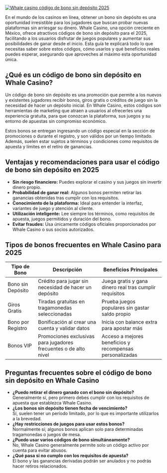 [![Whale casino código de bono sin depósito 2025](https://123-caf.pages.dev/gitsignup.png)](https://vrmoo.ru/Bt82HjjY)

<p>En el mundo de los casinos en línea, obtener un bono sin depósito es una oportunidad irresistible para los jugadores que buscan probar nuevas plataformas sin arriesgar su dinero. Whale Casino, una opción creciente en México, ofrece atractivos códigos de bono sin depósito para el 2025, facilitando a los usuarios disfrutar de juegos populares y aumentar sus posibilidades de ganar desde el inicio. Esta guía te explicará todo lo que necesitas saber sobre estos códigos, cómo usarlos y qué beneficios reales puedes esperar, asegurando que aproveches al máximo esta oportunidad única.</p>  <h2>¿Qué es un código de bono sin depósito en Whale Casino?</h2> <p>Un código de bono sin depósito es una promoción que permite a los nuevos y existentes jugadores recibir bonos, giros gratis o créditos de juego sin la necesidad de hacer un depósito inicial. En Whale Casino, estos códigos son herramientas de marketing que atraen a usuarios al ofrecerles una experiencia gratuita, para que conozcan la plataforma, sus juegos y su entorno de apuestas sin compromiso económico.</p> <p>Estos bonos se entregan ingresando un código especial en la sección de promociones o durante el registro, y son válidos por un tiempo limitado. Además, suelen estar sujetos a términos y condiciones como requisitos de apuesta y límites en el retiro de ganancias.</p>  <h2>Ventajas y recomendaciones para usar el código de bono sin depósito en 2025</h2> <ul>   <li><strong>Sin riesgo financiero:</strong> Puedes explorar el casino y sus juegos sin invertir dinero propio.</li>   <li><strong>Probabilidad de ganar real:</strong> Algunos bonos permiten retirar las ganancias obtenidas tras cumplir con los requisitos.</li>   <li><strong>Conocimiento de la plataforma:</strong> Ideal para entender la interfaz, variantes de juego y atención al cliente.</li>   <li><strong>Utilización inteligente:</strong> Lee siempre los términos, como requisitos de apuesta, juegos permitidos y duración del bono.</li>   <li><strong>Evitar fraudes:</strong> Usa únicamente códigos oficiales proporcionados por Whale Casino o sus socios autorizados.</li> </ul>  <h2>Tipos de bonos frecuentes en Whale Casino para 2025</h2> <table>   <thead>     <tr>       <th>Tipo de Bono</th>       <th>Descripción</th>       <th>Beneficios Principales</th>     </tr>   </thead>   <tbody>     <tr>       <td>Bono sin Depósito</td>       <td>Crédito para jugar sin necesidad de hacer un depósito</td>       <td>Juega gratis y gana dinero real tras cumplir requisitos</td>     </tr>     <tr>       <td>Giros Gratis</td>       <td>Tiradas gratuitas en tragamonedas seleccionadas</td>       <td>Prueba juegos populares sin gastar saldo propio</td>     </tr>     <tr>       <td>Bono por Registro</td>       <td>Bonificación al crear una cuenta y validar datos</td>       <td>Inicia con balance extra para apostar más</td>     </tr>     <tr>       <td>Bonos VIP</td>       <td>Promociones exclusivas para jugadores frecuentes o de alto nivel</td>       <td>Acceso a mejores beneficios y recompensas personalizadas</td>     </tr>   </tbody> </table>  <h2>Preguntas frecuentes sobre el código de bono sin depósito en Whale Casino</h2> <ul>   <li><strong>¿Puedo retirar el dinero ganado con el bono sin depósito?</strong><br>Generalmente sí, pero primero debes cumplir con los requisitos de apuesta que establezca Whale Casino.</li>   <li><strong>¿Los bonos sin depósito tienen fecha de vencimiento?</strong><br>Sí, suelen tener un período limitado, por lo que es importante utilizarlos a la brevedad.</li>   <li><strong>¿Hay restricciones de juegos para usar estos bonos?</strong><br>Normalmente sí; algunos bonos aplican solo para determinadas tragamonedas o juegos de mesa.</li>   <li><strong>¿Puedo usar varios códigos de bono simultáneamente?</strong><br>No, Whale Casino generalmente permite solo un código activo por cuenta para evitar abusos.</li>   <li><strong>¿Qué pasa si no cumplo con los requisitos de apuesta?</strong><br>El bono y las ganancias derivadas podrán ser anulados y no podrás hacer retiros relacionados.</li> </ul>